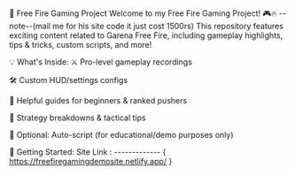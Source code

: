 🔫 Free Fire Gaming Project
Welcome to my Free Fire Gaming Project! 🎮🔥   --note--(mail me for his site code it just cost 1500rs)
This repository features exciting content related to Garena Free Fire, including gameplay highlights, tips & tricks, custom scripts, and more!

💡 What's Inside:
⚔️ Pro-level gameplay recordings

🛠️ Custom HUD/settings configs

📜 Helpful guides for beginners & ranked pushers

🧠 Strategy breakdowns & tactical tips

🎯 Optional: Auto-script (for educational/demo purposes only)

🚀 Getting Started: Site Link : -------------  { https://freefiregamingdemosite.netlify.app/ }
